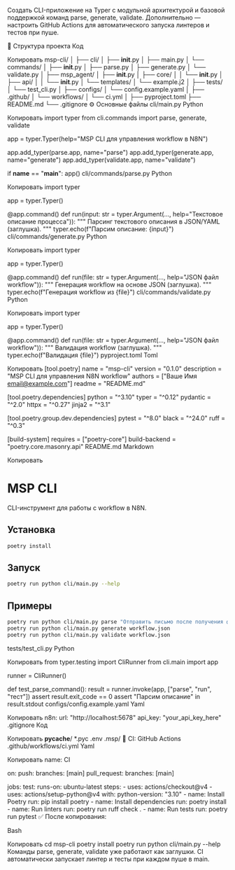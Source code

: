 Создать CLI-приложение на Typer с модульной архитектурой и базовой поддержкой команд parse, generate, validate. Дополнительно — настроить GitHub Actions для автоматического запуска линтеров и тестов при пуше.

📂 Структура проекта
Код


Копировать
msp-cli/
│
├── cli/
│   ├── __init__.py
│   ├── main.py
│   └── commands/
│       ├── __init__.py
│       ├── parse.py
│       ├── generate.py
│       └── validate.py
│
├── msp_agent/
│   ├── __init__.py
│   ├── core/
│   │   └── __init__.py
│   ├── api/
│   │   └── __init__.py
│   └── templates/
│       └── example.j2
│
├── tests/
│   └── test_cli.py
│
├── configs/
│   └── config.example.yaml
│
├── .github/
│   └── workflows/
│       └── ci.yml
│
├── pyproject.toml
├── README.md
└── .gitignore
⚙️ Основные файлы
cli/main.py
Python


Копировать
import typer
from cli.commands import parse, generate, validate

app = typer.Typer(help="MSP CLI для управления workflow в N8N")

app.add_typer(parse.app, name="parse")
app.add_typer(generate.app, name="generate")
app.add_typer(validate.app, name="validate")

if __name__ == "__main__":
    app()
cli/commands/parse.py
Python


Копировать
import typer

app = typer.Typer()

@app.command()
def run(input: str = typer.Argument(..., help="Текстовое описание процесса")):
    """
    Парсинг текстового описания в JSON/YAML (заглушка).
    """
    typer.echo(f"Парсим описание: {input}")
cli/commands/generate.py
Python


Копировать
import typer

app = typer.Typer()

@app.command()
def run(file: str = typer.Argument(..., help="JSON файл workflow")):
    """
    Генерация workflow на основе JSON (заглушка).
    """
    typer.echo(f"Генерация workflow из {file}")
cli/commands/validate.py
Python


Копировать
import typer

app = typer.Typer()

@app.command()
def run(file: str = typer.Argument(..., help="JSON файл workflow")):
    """
    Валидация workflow (заглушка).
    """
    typer.echo(f"Валидация {file}")
pyproject.toml
Toml


Копировать
[tool.poetry]
name = "msp-cli"
version = "0.1.0"
description = "MSP CLI для управления N8N workflow"
authors = ["Ваше Имя <email@example.com>"]
readme = "README.md"

[tool.poetry.dependencies]
python = "^3.10"
typer = "^0.12"
pydantic = "^2.0"
httpx = "^0.27"
jinja2 = "^3.1"

[tool.poetry.group.dev.dependencies]
pytest = "^8.0"
black = "^24.0"
ruff = "^0.3"

[build-system]
requires = ["poetry-core"]
build-backend = "poetry.core.masonry.api"
README.md
Markdown


Копировать
# MSP CLI

CLI-инструмент для работы с workflow в N8N.

## Установка
```bash
poetry install
```

## Запуск
```bash
poetry run python cli/main.py --help
```

## Примеры
```bash
poetry run python cli/main.py parse "Отправить письмо после получения формы"
poetry run python cli/main.py generate workflow.json
poetry run python cli/main.py validate workflow.json
```
tests/test_cli.py
Python


Копировать
from typer.testing import CliRunner
from cli.main import app

runner = CliRunner()

def test_parse_command():
    result = runner.invoke(app, ["parse", "run", "тест"])
    assert result.exit_code == 0
    assert "Парсим описание" in result.stdout
configs/config.example.yaml
Yaml


Копировать
n8n:
  url: "http://localhost:5678"
  api_key: "your_api_key_here"
.gitignore
Код


Копировать
__pycache__/
*.pyc
.env
.msp/
🚀 CI: GitHub Actions
.github/workflows/ci.yml
Yaml


Копировать
name: CI

on:
  push:
    branches: [main]
  pull_request:
    branches: [main]

jobs:
  test:
    runs-on: ubuntu-latest
    steps:
      - uses: actions/checkout@v4
      - uses: actions/setup-python@v4
        with:
          python-version: "3.10"
      - name: Install Poetry
        run: pip install poetry
      - name: Install dependencies
        run: poetry install
      - name: Run linters
        run: poetry run ruff check .
      - name: Run tests
        run: poetry run pytest
✅ После копирования:

Bash


Копировать
cd msp-cli
poetry install
poetry run python cli/main.py --help
Команды parse, generate, validate уже работают как заглушки. CI автоматически запускает линтер и тесты при каждом пуше в main.
